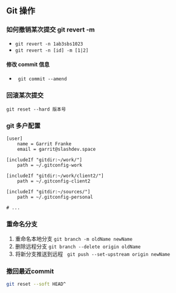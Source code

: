## Git 操作
### 如何撤销某次提交 git revert -m
* `git revert -n 1ab3sbs1023`
* `git revert -n [id] -m [1|2]`

#### 修改 commit 信息
* ` git commit --amend`

### 回滚某次提交 

`git reset --hard 版本号`

###  git 多户配置
```
[user]
    name = Garrit Franke
    email = garrit@slashdev.space

[includeIf "gitdir:~/work/"]
    path = ~/.gitconfig-work

[includeIf "gitdir:~/work/client2/"]
    path = ~/.gitconfig-client2

[includeIf "gitdir:~/sources/"]
    path = ~/.gitconfig-personal

# ...
```

### 重命名分支
1. 重命名本地分支
`git branch -m oldName newName`
2. 删除远程分支
`git branch --delete origin oldName`
3. 将新分支推送到远程
` git push --set-upstream origin newName`

### 撤回最近commit
```bash
git reset --soft HEAD^
```
